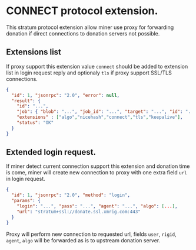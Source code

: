 # CONNECT protocol extension.

This stratum protocol extension allow miner use proxy for forwarding donation if direct connections to donation servers not possible.

## Extensions list
If proxy support this extension value `connect` should be added to extension list in login request reply and optionaly `tls` if proxy support SSL/TLS connections.

```json
{
  "id": 1, "jsonrpc": "2.0", "error": null,
  "result": {
    "id": "...",
    "job": { "blob": "...", "job_id": "...", "target": "...", "id": "...", "algo": "..." },
    "extensions" : ["algo","nicehash","connect","tls","keepalive"],
    "status": "OK"
  }
}
```

## Extended login request.

If miner detect current connection support this extension and donation time is come, miner will create new connection to proxy with one extra field `url` in login request.

```json
{
  "id": 1, "jsonrpc": "2.0", "method": "login",
  "params": {
    "login": "...", "pass": "...", "agent": "...", "algo": [...],
    "url": "stratum+ssl://donate.ssl.xmrig.com:443"
  }
}
```

Proxy will perform new connection to requested url, fields `user`, `rigid`, `agent`, `algo` will be forwarded as is to upstream donation server.
 
